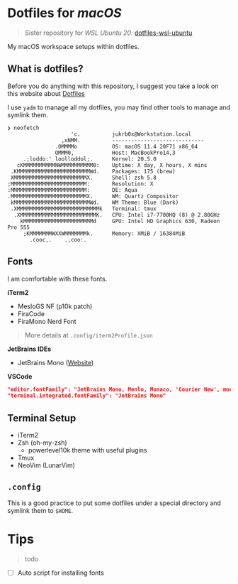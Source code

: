 # Dotfiles for *macOS*

> Sister repository for *WSL Ubuntu 20*: [dotfiles-wsl-ubuntu](https://github.com/jukrb0x/dotfiles-wsl-ubuntu)

My macOS workspace setups within dotfiles.

## What is dotfiles?

Before you do anything with this repository, I suggest you take a look on this website about [Dotfiles](https://dotfiles.github.io/)

I use `yadm` to manage all my dotfiles, you may find other tools to manage and symlink them.

```
❯ neofetch
                    'c.          jukrb0x@Workstation.local
                 ,xNMM.          -----------------------------
               .OMMMMo           OS: macOS 11.4 20F71 x86_64
               OMMM0,            Host: MacBookPro14,3
     .;loddo:' loolloddol;.      Kernel: 20.5.0
   cKMMMMMMMMMMNWMMMMMMMMMM0:    Uptime: X day, X hours, X mins
 .KMMMMMMMMMMMMMMMMMMMMMMMWd.    Packages: 175 (brew)
 XMMMMMMMMMMMMMMMMMMMMMMMX.      Shell: zsh 5.8
;MMMMMMMMMMMMMMMMMMMMMMMM:       Resolution: X
:MMMMMMMMMMMMMMMMMMMMMMMM:       DE: Aqua
.MMMMMMMMMMMMMMMMMMMMMMMMX.      WM: Quartz Compositor
 kMMMMMMMMMMMMMMMMMMMMMMMMWd.    WM Theme: Blue (Dark)
 .XMMMMMMMMMMMMMMMMMMMMMMMMMMk   Terminal: tmux
  .XMMMMMMMMMMMMMMMMMMMMMMMMK.   CPU: Intel i7-7700HQ (8) @ 2.80GHz
    kMMMMMMMMMMMMMMMMMMMMMMd     GPU: Intel HD Graphics 630, Radeon Pro 555
     ;KMMMMMMMWXXWMMMMMMMk.      Memory: XMiB / 16384MiB
       .cooc,.    .,coo:.

```

## Fonts
I am comfortable with these fonts.

**iTerm2**
- MesloGS NF (p10k patch)
- FiraCode 
- FiraMono Nerd Font

> More details at `.config/iterm2Profile.json`

**JetBrains IDEs**
- JetBrains Mono ([Website](https://www.jetbrains.com/lp/mono/))

**VSCode**
```json
"editor.fontFamily": "JetBrains Mono, Menlo, Monaco, 'Courier New', monospace"
"terminal.integrated.fontFamily": "JetBrains Mono"
```

## Terminal Setup
- iTerm2
- Zsh (oh-my-zsh)
    - powerlevel10k theme with useful plugins
- Tmux
- NeoVim (LunarVim)


## `.config` 
This is a good practice to put some dotfiles under a special directory and symlink them to `$HOME`.


# Tips
> todo

- [ ] Auto script for installing fonts
